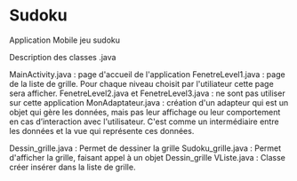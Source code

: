 # Sudoku
Application Mobile jeu sudoku


Description des classes .java

 MainActivity.java : page d'accueil de l'application 
 FenetreLevel1.java  : page de la liste de grille. Pour chaque niveau choisit par l'utiliateur cette page sera afficher.
 FenetreLevel2.java et FenetreLevel3.java : ne sont pas utiliser  sur cette application
 MonAdaptateur.java : création d'un adapteur qui est un objet qui gère les données, mais pas leur affichage ou leur comportement en cas                          d’interaction avec l'utilisateur. C'est comme un intermédiaire entre les données et la vue qui représente ces données.

 Dessin_grille.java : Permet de dessiner la grille 
 Sudoku_grille.java : Permet d'afficher la grille, faisant appel à un objet Dessin_grille
 VListe.java : Classe créer insérer dans la liste de grille.
 
 
